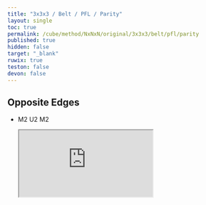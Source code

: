 ```yaml
---
title: "3x3x3 / Belt / PFL / Parity"
layout: single
toc: true
permalink: /cube/method/NxNxN/original/3x3x3/belt/pfl/parity
published: true
hidden: false
target: "_blank"
ruwix: true
teston: false
devon: false
---
```

<span
  id     = "cube"
  teston = "{{page.teston}}"
  devon  = "{{page.devon}}" >
</span>

<head>
  <base target = "{{page.target}}">
</head>



## Opposite Edges

- M2 U2 M2

  <iframe
    src = "https://ruwix.com/widget/3d/?alg=M2'%20U2'%20M2'&colored=D*%20F%20FL%20FR%20B%20BL%20BR%20L%20R&setupmoves=x2%20U2&hover=9&speed=500&flags=canvas"
  ></iframe>
